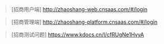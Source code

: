 >[招商用户端] http://zhaoshang-web.cnsaas.com/#/login

>[招商管理端] http://zhaoshang-platform.cnsaas.com/#/login


>[招商测试问题] https://www.kdocs.cn/l/cfRUgNe1HvyA


